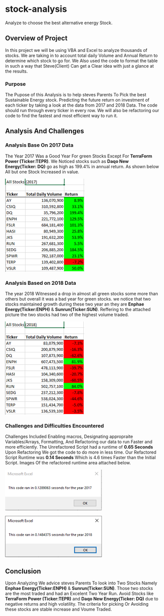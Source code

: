# stock-analysis
Analyze to choose the best alternative energy Stock.

## Overview of Project

In this project we will be using VBA and Excel to analyze thousands of stocks. We are taking in to account total daily Volume and Annual Return to determine which stock to go for.
 We Also used the code to format the table in such a way that Steve(Client) Can get a Clear idea with just a glance at the results.

### Purpose

The Pupose of this Analysis is to help steves Parents To Pick the best Sustainable Energy stock. Predicting the future return on investment of each ticker by taking a look at the data from 2017 and 2018 Data. The code should run through every ticker in every row. We will also be refactoring our code to find the fastest and most efficient way to run it.

## Analysis And Challenges
### Analysis Base On 2017 Data

The Year 2017 Was a Good Year For green Stocks Except For **TerraForm Power (Ticker:TEPR)**. We Noticed stocks such as **Daqo New Energy(Ticker: DQ)** go as high as 199.4% in annual return. As shown below All but one Stock Increased in value.

![Table_2017](https://github.com/Donik22/stock-analysis/blob/main/Resources/All_Stocks_2017_Table.PNG)

### Analysis Based on 2018 Data

The year 2018 Witnessed a drop in almost all green stocks some more than others but overall it was a bad year for green stocks. we notice that two stocks maintained growth during these two year an they are **Enphae Energy(Ticker:ENPH)** & **Sunrun(Ticker:SUN)**. Reffering to the attached picture the two stocks had two of the highest volume traded.
 
![Table_2018](https://github.com/Donik22/stock-analysis/blob/main/Resources/All_Stocks_2018_Table.PNG)

### Challenges and Difficulties Encountered

Challenges Included Enabling macros, Designating appropraite Variables/Arrays, Formatting, And Refactoring our data to run Faster and more efficiently. The Unrefactored Script had a runtime of **0.65 Seconds** Upon Refactoring We got the code to do more in less time. Our Refactored Script Runtime was **0.14 Seconds** Which is 4.6 times Faster than the Initial Script. Images Of the refactored runtime area attached below.

![Table_2018](https://github.com/Donik22/stock-analysis/blob/main/Resources/VBA_Challenge_2017.PNG)


![Table_2018](https://github.com/Donik22/stock-analysis/blob/main/Resources/VBA_Challenge_2018.PNG)

## Conclusion
Upon Analyzing We advice steves Parents To look into Two Stocks Namely **Enphae Energy(Ticker:ENPH)** & **Sunrun(Ticker:SUN)**. Those two stocks are the most traded and had an Excelent Two Year Run. Avoid Stocks like **TerraForm Power (Ticker:TEPR)** and **Daqo New Energy(Ticker: DQ)** due to negative returns and high volatility. The criteria for picking Or Avoiding these stocks are stable increase and Voume Traded.
